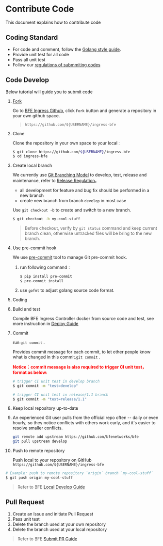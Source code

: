 # Contribute Code
This document explains how to contribute code

## Coding Standard
- For code and comment, follow the [Golang style guide](https://github.com/golang/go/wiki/Style).
- Provide unit test for all code
- Pass all unit test
- Follow our [regulations of submmiting codes](https://www.bfe-networks.net/en_us/development/submit_pr_guide/)

## Code Develop
Below tutorial will guide you to submit code

1. [Fork](https://help.github.com/articles/fork-a-repo/)
   
    Go to [BFE Ingress Github][], click `Fork` button and generate a repository in your own github space.
    
    >  `https://github.com/${USERNAME}/ingress-bfe`
    
1. Clone
   
    Clone the repository  in your own space to your local :
    ```bash
    $ git clone https://github.com/${USERNAME}/ingress-bfe
    $ cd ingress-bfe
    ```
   
1. Create local branch
   
    We currently use [Git Branching Model][] to develop, test, release and maintenance, refer to [Release Regulation][]。
    * all development for feature and bug fix should be performed in a new branch
    * create new branch from branch `develop` in most case

    Use `git checkout -b` to create and switch to a new branch.
    ```bash
    $ git checkout -b my-cool-stuff
    ```
    
    > Before checkout, verify by `git status` command and keep current branch clean, otherwise untracked files will be bring to the new branch. 
    
1. Use pre-commit hook

    We use [pre-commit][] tool to manage Git pre-commit hook. 
    
    
    1. run following command：
        ```bash
        $ pip install pre-commit
        $ pre-commit install
        ```
    1. use  `gofmt` to adjust golang source code format.
    
1. Coding

1. Build and test

    Compile  BFE Ingress Controller docker from source code and test, see more instruction in [Deploy Guide](../deployment.md)
    
1. Commit

    run `git commit` .

    Provides commit message for each commit, to let other people know what is changed in this commit.`git commit` .
    
    <b> <font color="red">Notice：commit message is also required to trigger CI unit test，format as below:</font> </b>
    
    ```bash
    # trigger CI unit test in develop branch
    $ git commit -m "test=develop"
    
    # trigger CI unit test in release/1.1 branch
    $ git commit -m "test=release/1.1"
    ```
    
1. Keep local repository up-to-date

1. An experienced Git user pulls from the official repo often -- daily or even hourly, so they notice conflicts with others work early, and it's easier to resolve smaller conflicts.

   ```bash
   git remote add upstream https://github.com/bfenetworks/bfe
   git pull upstream develop
   ```

10. Push to remote repository

    Push local to your repository on GitHub `https://github.com/${USERNAME}/ingress-bfe`

```bash
# Example: push to remote repository `origin` branch `my-cool-stuff`
$ git push origin my-cool-stuff
```

> Refer to BFE [Local Develop Guide](https://www.bfe-networks.net/en_us/development/local_dev_guide/)

## Pull Request

1. Create an Issue and initiate Pull Request
1. Pass unit test
1. Delete the branch used at your own repository
1. Delete the branch used at your local repository

> Refer to BFE [Submit PR Guide][submit PR guide]

[BFE Ingress Github]: https://github.com/bfenetworks/ingress-bfe
[Git Branching Model]: http://nvie.com/posts/a-successful-git-branching-model/
[Release Regulation]: https://github.com/bfenetworks/bfe/blob/develop/docs/en_us/development/release_regulation.md
[pre-commit]: http://pre-commit.com/
[git remote]: https://git-scm.com/docs/git-remote
[submit PR guide]: https://www.bfe-networks.net/en_us/development/submit_pr_guide/